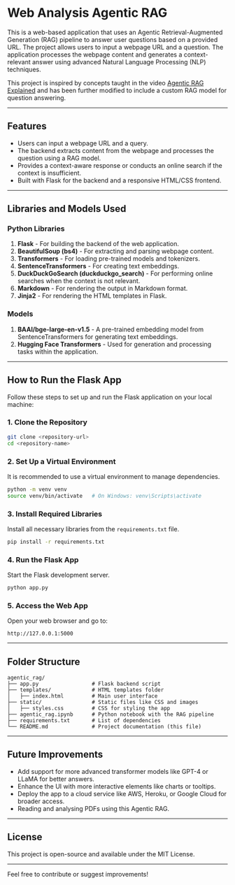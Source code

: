 # Web Analysis Agentic RAG  

This is a web-based application that uses an Agentic Retrieval-Augmented Generation (RAG) pipeline to answer user questions based on a provided URL. The project allows users to input a webpage URL and a question. The application processes the webpage content and generates a context-relevant answer using advanced Natural Language Processing (NLP) techniques.

This project is inspired by concepts taught in the video [Agentic RAG Explained](https://youtu.be/LzG_Vkd30Kg?si=Nzav1MMhRJtvksNf) and has been further modified to include a custom RAG model for question answering.

---

## Features  
- Users can input a webpage URL and a query.  
- The backend extracts content from the webpage and processes the question using a RAG model.  
- Provides a context-aware response or conducts an online search if the context is insufficient.  
- Built with Flask for the backend and a responsive HTML/CSS frontend.

---

## Libraries and Models Used  

### **Python Libraries**  
1. **Flask** - For building the backend of the web application.  
2. **BeautifulSoup (bs4)** - For extracting and parsing webpage content.  
3. **Transformers** - For loading pre-trained models and tokenizers.  
4. **SentenceTransformers** - For creating text embeddings.  
5. **DuckDuckGoSearch (duckduckgo_search)** - For performing online searches when the context is not relevant.  
6. **Markdown** - For rendering the output in Markdown format.  
7. **Jinja2** - For rendering the HTML templates in Flask.

### **Models**  
1. **BAAI/bge-large-en-v1.5** - A pre-trained embedding model from SentenceTransformers for generating text embeddings.  
2. **Hugging Face Transformers** - Used for generation and processing tasks within the application.  

---

## How to Run the Flask App  

Follow these steps to set up and run the Flask application on your local machine:

### **1. Clone the Repository**  
```bash
git clone <repository-url>
cd <repository-name>
```

### **2. Set Up a Virtual Environment**  
It is recommended to use a virtual environment to manage dependencies.  
```bash
python -m venv venv
source venv/bin/activate   # On Windows: venv\Scripts\activate
```

### **3. Install Required Libraries**  
Install all necessary libraries from the `requirements.txt` file.  
```bash
pip install -r requirements.txt
```

### **4. Run the Flask App**  
Start the Flask development server.  
```bash
python app.py
```

### **5. Access the Web App**  
Open your web browser and go to:  
```
http://127.0.0.1:5000
```

---

## Folder Structure  

```
agentic_rag/
├── app.py                 # Flask backend script  
├── templates/             # HTML templates folder  
│   ├── index.html         # Main user interface  
├── static/                # Static files like CSS and images  
│   ├── styles.css         # CSS for styling the app  
├── agentic_rag.ipynb      # Python notebook with the RAG pipeline  
├── requirements.txt       # List of dependencies  
└── README.md              # Project documentation (this file)  
```

---

## Future Improvements  
- Add support for more advanced transformer models like GPT-4 or LLaMA for better answers.  
- Enhance the UI with more interactive elements like charts or tooltips.  
- Deploy the app to a cloud service like AWS, Heroku, or Google Cloud for broader access.
- Reading and analysing PDFs using this Agentic RAG.

---

## License  
This project is open-source and available under the MIT License.  

---

Feel free to contribute or suggest improvements!

